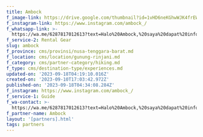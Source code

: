 ```yaml
---
title: Ambock
f_image-link: https://drive.google.com/thumbnail?id=1vHD6neKGhwWJK4frEWR7OTb66bAfHbiB
f_instagram-link: https://www.instagram.com/ambock_/
f_whatsapp-link: >-
  https://wa.me/6287817012613?text=Halo%20Ambock,%20saya%20dapat%20info%20dari%20@loocale.id%20dan%20punya%20pertanyaan
f_service-2: Rental Gear
slug: ambock
f_province: cms/provinsi/nusa-tenggara-barat.md
f_location: cms/location/gunung-rinjani.md
f_category: cms/partner-category/hiking.md
f_type: cms/destination-type/experiences.md
updated-on: '2023-09-18T04:19:10.016Z'
created-on: '2023-09-10T17:03:42.972Z'
published-on: '2023-09-18T04:34:08.284Z'
f_instagram: https://www.instagram.com/ambock_/
f_service-1: Guide
f_wa-contact: >-
  https://wa.me/6287817012613?text=Halo%20Ambock,%20saya%20dapat%20info%20dari%20@loocale.id%20dan%20punya%20pertanyaan
f_partner-name: Ambock
layout: '[partners].html'
tags: partners
---
```



